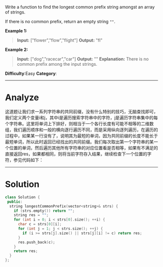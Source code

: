 
﻿Write a function to find the longest common prefix string amongst an array of strings.

If there is no common prefix, return an empty string  `""`.

**Example 1:**
>**Input:** ["flower","flow","flight"]
**Output:** "fl"

**Example 2:**
>**Input:** ["dog","racecar","car"]
**Output:** ""
**Explanation:** There is no common prefix among the input strings.

**Difficulty**:Easy
**Category**:
*****

# Analyze

这道题让我们求一系列字符串的共同前缀，没有什么特别的技巧，无脑查找即可，我们定义两个变量i和j，其中i是遍历搜索字符串中的字符，j是遍历字符串集中的每个字符串。这里将单词上下排好，则相当于一个各行长度有可能不相等的二维数组，我们遍历顺序和一般的横向逐行遍历不同，而是采用纵向逐列遍历，在遍历的过程中，如果某一行没有了，说明其为最短的单词，因为共同前缀的长度不能长于最短单词，所以此时返回已经找出的共同前缀。我们每次取出第一个字符串的某一个位置的单词，然后遍历其他所有字符串的对应位置看是否相等，如果有不满足的直接返回res，如果都相同，则将当前字符存入结果，继续检查下一个位置的字符，参见代码如下：

*****

# Solution

```cpp
class Solution {
 public:
  string longestCommonPrefix(vector<string>& strs) {
    if (strs.empty()) return "";
    string res = "";
    for (int i = 0; i < strs[0].size(); ++i) {
      char c = strs[0][i];
      for (int j = 1; j < strs.size(); ++j) {
        if (i >= strs[j].size() || strs[j][i] != c) return res;
      }
      res.push_back(c);
    }
    return res;
  }
};
```
